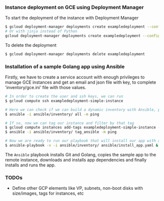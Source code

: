 ### Instance deployment on GCE using Deployment Manager

To start the deployment of the instance with Deployment Manager

```sh
$ gcloud deployment-manager deployments create exampledeployment --config python/config.yaml
# Or with jinja instead of Python
gcloud deployment-manager deployments create exampledeployment --config jinja/config.yaml
```

To delete the deployment
```sh
$ gcloud deployment-manager deployments delete exampledeployment
```

### Installation of a sample Golang app using Ansible

Firstly, we have to create a service account with enough privileges to manage GCE instances and get an email and json file with key, to complete 'inventory/gce.ini' file with those values.

```sh
# In order to create the user and ssh keys, we can run
$ gcloud compute ssh exampledeployment-simple-instance

# Here we can check if we can build a dynamic inventory with Ansible, polling instances in GCE
$ ansible -i ansible/inventory/ all -m ping

# If so, now we can tag our instance and filter by that tag
$ gcloud compute instances add-tags exampledeployment-simple-instance --tags ansible
$ ansible -i ansible/inventory/ tag_ansible -m ping

# Now we are ready to run our playbook that will install our app with all its dependencies (Like a Docker image would do)
$ ansible-playbook -v -i ansible/inventory/ ansible/install_app.yaml &
```

The `Ansible` playbook installs Git and Golang, copies the sample app to the remote instance, downloads and installs app dependencies and finally installs and runs the app.


### TODOs

* Define other GCP elements like VP, subnets, non-boot disks with size/images, tags for instances, etc

